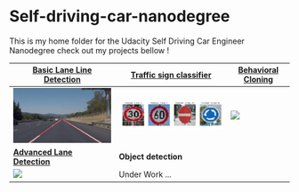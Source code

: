 # Self-driving-car-nanodegree
This is my home folder for the Udacity Self Driving Car Engineer Nanodegree check out my projects bellow !

| [Basic Lane Line Detection](https://github.com/Quentin-w/self-driving-car-nanodegree/tree/master/CarND-LaneLines-P1) | [Traffic sign classifier](https://github.com/Quentin-w/self-driving-car-nanodegree/tree/master/CarND-Traffic-Sign-Classifier-Project-P2) | [Behavioral Cloning](https://github.com/Quentin-w/self-driving-car-nanodegree/tree/master/CarND-Behavioral-Cloning-P3) |
| ------------------------------------------------------------ | ------------------------------------------------------------ | ------------------------------------------------------------ |
| [<img src="CarND-LaneLines-P1/gif/result.gif" width="300"/>](https://youtu.be/erhICgvs9CI) | <img src="CarND-Traffic-Sign-Classifier-Project-P2/imgs/websmallresult.png" width="330" /> | [<img src="CarND-Behavioral-Cloning-P3/img/gif.gif" width="360"/>](https://youtu.be/i4ejbgO7Bec) |
| [**Advanced Lane Detection**](https://github.com/Quentin-w/self-driving-car-nanodegree/tree/master/CarND-LaneLines-P1) | **Object detection**                                         |                                                              |
| [<img src="CarND-Advanced-Lane-Lines-P4/output_images/gif.gif" width="300"/>](https://www.youtube.com/watch?v=aNl6vEPrNvk) | Under Work ...                                               |                                                              |




